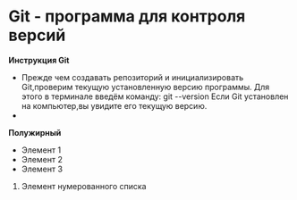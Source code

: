 # Git - программа для контроля версий

**Инструкция Git**

* Прежде чем создавать репозиторий и инициализировать Git,проверим текущую установленную версию программы. Для этого в терминале введём команду: git --version
Если Git установлен на компьютер,вы увидите его текущую версию. 
*

**Полужирный**

* Элемент 1
* Элемент 2
* Элемент 3

1. Элемент нумерованного списка